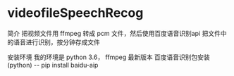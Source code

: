 # videofileSpeechRecog
简介
    把视频文件用 ffmpeg 转成 pcm 文件，然后使用百度语音识别api 把文件中的语音进行识别，按分钟存成文件

安装环境
   我的环境是 python 3.6， ffmpeg 最新版本
百度语音识别包安装(python)
   -- pip install baidu-aip
 
